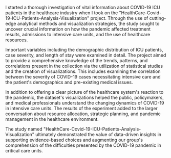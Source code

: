 I started a thorough investigation of vital information about COVID-19 ICU patients in the healthcare industry when I took on the "HealthCare-Covid-19-ICU-Patients-Analysis-Visualization" project. Through the use of cutting-edge analytical methods and visualization strategies, the study sought to uncover crucial information on how the pandemic affected treatment results, admissions to intensive care units, and the use of healthcare resources.

Important variables including the demographic distribution of ICU patients, case severity, and length of stay were examined in detail. The project aimed to provide a comprehensive knowledge of the trends, patterns, and correlations present in the collection via the utilization of statistical studies and the creation of visualizations. This includes examining the correlation between the severity of COVID-19 cases necessitating intensive care and the patient's demographics and pre-existing medical issues.

In addition to offering a clear picture of the healthcare system's reaction to the pandemic, the dataset's visualizations helped the public, policymakers, and medical professionals understand the changing dynamics of COVID-19 in intensive care units. The results of the experiment added to the larger conversation about resource allocation, strategic planning, and pandemic management in the healthcare environment.

The study named "HealthCare-Covid-19-ICU-Patients-Analysis-Visualization" ultimately demonstrated the value of data-driven insights in supporting evidence-based choices and augmenting our group's comprehension of the difficulties presented by the COVID-19 pandemic in critical care units.
